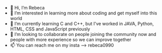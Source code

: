 - 👋 Hi, I’m Rebeca
- 👀 I’m interested in learning more about coding and get myself into this world
- 🌱 I’m currently learning C and C++, but I've worked in JAVA, Python, HTML, CSS and JavaScript previously
- 💞️ I’m looking to collaborate on people joining the community now and people with more experience so we can improve together
- 📫 You can reach me on my insta --> rebeca0990

<!---
rebeca9090/rebeca9090 is a ✨ special ✨ repository because its `README.md` (this file) appears on your GitHub profile.
You can click the Preview link to take a look at your changes.
--->
